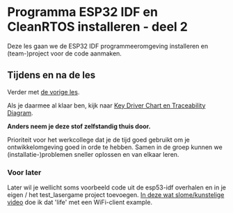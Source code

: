 # Programma ESP32 IDF en CleanRTOS installeren - deel 2

Deze les gaan we de ESP32 IDF programmeeromgeving installeren en (team-)project voor de code aanmaken.

## Tijdens en na de les

Verder met [de vorige les](./programma-esp32-IDF-1.md).

Als je daarmee al klaar ben, kijk naar [Key Driver Chart en Traceability Diagram](./programma-keydriver-chart-traceability-diagram.md).

**Anders neem je deze stof zelfstandig thuis door.**

Prioriteit voor het werkcollege dat je de tijd goed gebruikt om je ontwikkelomgeving goed in orde te hebben.
Samen in de groep kunnen we (installatie-)problemen sneller oplossen en van elkaar leren.

### Voor later

Later wil je wellicht soms voorbeeld code uit de esp53-idf overhalen en in je eigen / het test_lasergame project toevoegen.
[In deze wat slome/kunstelige video](https://youtu.be/paXRrsztJp0) doe ik dat 'life' met een WiFi-client example.

